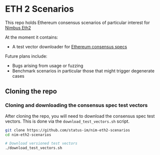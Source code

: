 # ETH 2 Scenarios

This repo holds Ethereum consensus scenarios of particular interest for [Nimbus Eth2](https://github.com/status-im/nimbus-eth2)

At the moment it contains:
- A test vector downloader for [Ethereum consensus specs](https://github.com/ethereum/consensus-specs)

Future plans include:
- Bugs arising from usage or fuzzing
- Benchmark scenarios in particular those that might trigger degenerate cases

## Cloning the repo

### Cloning and downloading the consensus spec test vectors

After cloning the repo, you will need to download the consensus spec test vectors.
This is done via the `download_test_vectors.sh` script.

```bash
git clone https://github.com/status-im/nim-eth2-scenarios
cd nim-eth2-scenarios

# Download versioned test vectors
./download_test_vectors.sh
```

